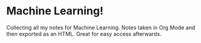 # Machine Learning!
Collecting all my notes for Machine Learning.
Notes taken in Org Mode and then exported as an HTML.
Great for easy access afterwards.
